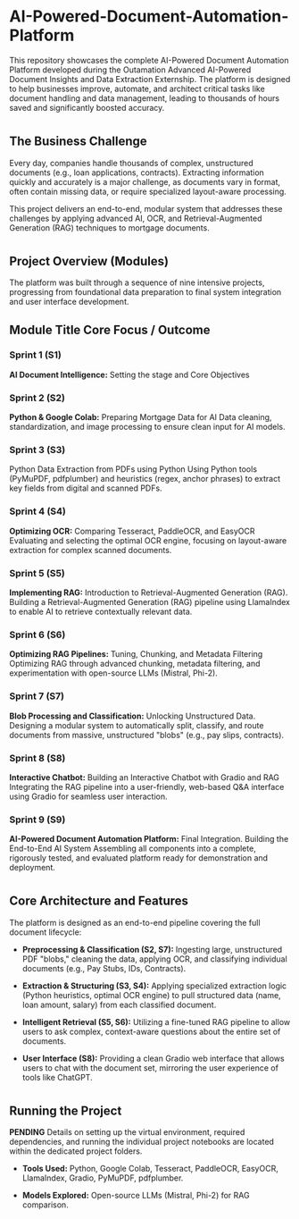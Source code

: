 # AI-Powered-Document-Automation-Platform

This repository showcases the complete AI-Powered Document Automation Platform developed during the Outamation Advanced AI-Powered Document Insights and Data Extraction Externship. The platform is designed to help businesses improve, automate, and architect critical tasks like document handling and data management, leading to thousands of hours saved and significantly boosted accuracy.

<h1></h1>

## The Business Challenge
Every day, companies handle thousands of complex, unstructured documents (e.g., loan applications, contracts). Extracting information quickly and accurately is a major challenge, as documents vary in format, often contain missing data, or require specialized layout-aware processing.

This project delivers an end-to-end, modular system that addresses these challenges by applying advanced AI, OCR, and Retrieval-Augmented Generation (RAG) techniques to mortgage documents.

<h1></h1>

## Project Overview (Modules)
The platform was built through a sequence of nine intensive projects, progressing from foundational data preparation to final system integration and user interface development.

## Module	Title	Core Focus / Outcome

### Sprint 1 (S1)
<b>AI Document Intelligence:</b> Setting the stage and Core Objectives

### Sprint 2 (S2)
<b>Python & Google Colab:</b> Preparing Mortgage Data for AI	Data cleaning, standardization, and image processing to ensure clean input for AI models.

### Sprint 3 (S3)
Python Data Extraction from PDFs using Python	Using Python tools (PyMuPDF, pdfplumber) and heuristics (regex, anchor phrases) to extract key fields from digital and scanned PDFs.

### Sprint 4 (S4)
<b>Optimizing OCR:</b> Comparing Tesseract, PaddleOCR, and EasyOCR	Evaluating and selecting the optimal OCR engine, focusing on layout-aware extraction for complex scanned documents.

### Sprint 5 (S5)
<b>Implementing RAG:</b> Introduction to Retrieval-Augmented Generation (RAG).	Building a Retrieval-Augmented Generation (RAG) pipeline using LlamaIndex to enable AI to retrieve contextually relevant data.

### Sprint 6 (S6)
<b>Optimizing RAG Pipelines:</b> Tuning, Chunking, and Metadata Filtering	Optimizing RAG through advanced chunking, metadata filtering, and experimentation with open-source LLMs (Mistral, Phi-2).

### Sprint 7 (S7)
<b>Blob Processing and Classification:</b> Unlocking Unstructured Data. Designing a modular system to automatically split, classify, and route documents from massive, unstructured "blobs" (e.g., pay slips, contracts).

### Sprint 8 (S8)
<b>Interactive Chatbot:</b> Building an Interactive Chatbot with Gradio and RAG	Integrating the RAG pipeline into a user-friendly, web-based Q&A interface using Gradio for seamless user interaction.

### Sprint 9 (S9)
<b>AI-Powered Document Automation Platform:</b> Final Integration. Building the End-to-End AI System	Assembling all components into a complete, rigorously tested, and evaluated platform ready for demonstration and deployment.

<h1></h1>

## Core Architecture and Features
The platform is designed as an end-to-end pipeline covering the full document lifecycle:

- <b>Preprocessing & Classification (S2, S7):</b> Ingesting large, unstructured PDF "blobs," cleaning the data, applying OCR, and classifying individual documents (e.g., Pay Stubs, IDs, Contracts).

- <b>Extraction & Structuring (S3, S4):</b> Applying specialized extraction logic (Python heuristics, optimal OCR engine) to pull structured data (name, loan amount, salary) from each classified document.

- <b>Intelligent Retrieval (S5, S6):</b> Utilizing a fine-tuned RAG pipeline to allow users to ask complex, context-aware questions about the entire set of documents.

- <b>User Interface (S8):</b> Providing a clean Gradio web interface that allows users to chat with the document set, mirroring the user experience of tools like ChatGPT.

<h1></h1>

## Running the Project
<b>PENDING</b> Details on setting up the virtual environment, required dependencies, and running the individual project notebooks are located within the dedicated project folders.

- <b>Tools Used:</b> Python, Google Colab, Tesseract, PaddleOCR, EasyOCR, LlamaIndex, Gradio, PyMuPDF, pdfplumber.

- <b>Models Explored:</b> Open-source LLMs (Mistral, Phi-2) for RAG comparison.
